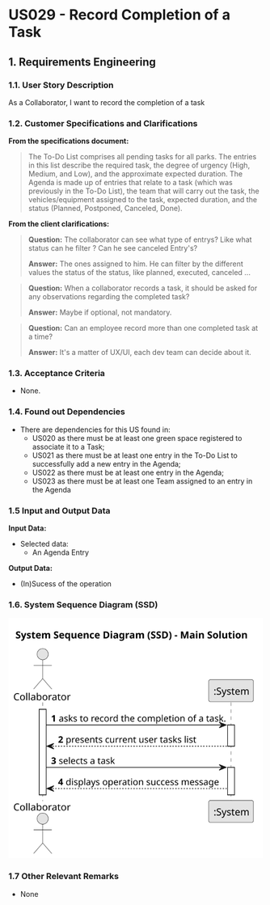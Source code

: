 # US029 - Record Completion of a Task


## 1. Requirements Engineering

### 1.1. User Story Description

As a Collaborator, I want to record the completion of a task

### 1.2. Customer Specifications and Clarifications 

**From the specifications document:**

> The To-Do List comprises all pending tasks for all parks. The entries in
this list describe the required task, the degree of urgency (High, Medium,
and Low), and the approximate expected duration. The Agenda is made
up of entries that relate to a task (which was previously in the To-Do List),
the team that will carry out the task, the vehicles/equipment assigned to
the task, expected duration, and the status (Planned, Postponed, Canceled,
Done).




**From the client clarifications:**

> **Question:** The collaborator can see what type of entrys? Like what status can he filter ? Can he see canceled Entry's?
> 
> **Answer:** The ones assigned to him. He can filter by the different values the status of the status, like planned, executed, canceled ...

> **Question:** When a collaborator records a task, it should be asked for any observations regarding the completed task?
>
> **Answer:** Maybe if optional, not mandatory.

> **Question:** Can an employee record more than one completed task at a time?
>
> **Answer:** It's a matter of UX/UI, each dev team can decide about it.



### 1.3. Acceptance Criteria

* None.

### 1.4. Found out Dependencies

* There are dependencies for this US found in:
   * US020 as there must be at least one green space registered to associate it to a Task;
   * US021 as there must be at least one entry in the To-Do List to successfully add a new entry in the Agenda;
   * US022 as there must be at least one entry in the Agenda;
   * US023 as there must be at least one Team assigned to an entry in the Agenda

### 1.5 Input and Output Data

**Input Data:**

* Selected data:
   * An Agenda Entry

**Output Data:**

* (In)Sucess of the operation

### 1.6. System Sequence Diagram (SSD)

![System Sequence Diagram](svg/us029-system-sequence-diagram-main-solution.svg)

### 1.7 Other Relevant Remarks

* None